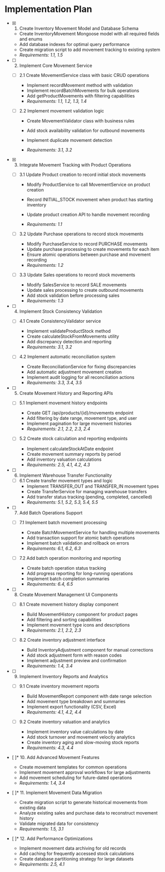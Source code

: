 # Implementation Plan

- [x] 1. Create Inventory Movement Model and Database Schema



  - Create InventoryMovement Mongoose model with all required fields and enums
  - Add database indexes for optimal query performance
  - Create migration script to add movement tracking to existing system
  - _Requirements: 1.1, 1.5_


- [ ] 2. Implement Core Movement Service
  - [ ] 2.1 Create MovementService class with basic CRUD operations
    - Implement recordMovement method with validation
    - Implement recordBatchMovements for bulk operations
    - Add getProductMovements with filtering capabilities
    - _Requirements: 1.1, 1.2, 1.3, 1.4_
  
  - [ ] 2.2 Implement movement validation logic
    - Create MovementValidator class with business rules
    - Add stock availability validation for outbound movements
    - Implement duplicate movement detection



    - _Requirements: 3.1, 3.2_

- [x] 3. Integrate Movement Tracking with Product Operations



  - [ ] 3.1 Update Product creation to record initial stock movements
    - Modify ProductService to call MovementService on product creation
    - Record INITIAL_STOCK movement when product has starting inventory



    - Update product creation API to handle movement recording
    - _Requirements: 1.1_
  
  - [ ] 3.2 Update Purchase operations to record stock movements
    - Modify PurchaseService to record PURCHASE movements
    - Update purchase processing to create movements for each item
    - Ensure atomic operations between purchase and movement recording
    - _Requirements: 1.2_
  
  - [ ] 3.3 Update Sales operations to record stock movements
    - Modify SalesService to record SALE movements
    - Update sales processing to create outbound movements
    - Add stock validation before processing sales
    - _Requirements: 1.3_

- [ ] 4. Implement Stock Consistency Validation
  - [ ] 4.1 Create ConsistencyValidator service
    - Implement validateProductStock method
    - Create calculateStockFromMovements utility
    - Add discrepancy detection and reporting
    - _Requirements: 3.1, 3.2_
  
  - [ ] 4.2 Implement automatic reconciliation system
    - Create ReconciliationService for fixing discrepancies
    - Add automatic adjustment movement creation
    - Implement audit logging for all reconciliation actions
    - _Requirements: 3.3, 3.4, 3.5_

- [ ] 5. Create Movement History and Reporting APIs
  - [ ] 5.1 Implement movement history endpoints
    - Create GET /api/products/{id}/movements endpoint
    - Add filtering by date range, movement type, and user
    - Implement pagination for large movement histories
    - _Requirements: 2.1, 2.2, 2.3, 2.4_
  
  - [ ] 5.2 Create stock calculation and reporting endpoints
    - Implement calculateStockAtDate endpoint
    - Create movement summary reports by period
    - Add inventory valuation calculations
    - _Requirements: 2.5, 4.1, 4.2, 4.3_

- [ ] 6. Implement Warehouse Transfer Functionality
  - [ ] 6.1 Create transfer movement types and logic
    - Implement TRANSFER_OUT and TRANSFER_IN movement types
    - Create TransferService for managing warehouse transfers
    - Add transfer status tracking (pending, completed, cancelled)
    - _Requirements: 5.1, 5.2, 5.3, 5.4, 5.5_

- [ ] 7. Add Batch Operations Support
  - [ ] 7.1 Implement batch movement processing
    - Create BatchMovementService for handling multiple movements
    - Add transaction support for atomic batch operations
    - Implement batch validation and rollback on errors
    - _Requirements: 6.1, 6.2, 6.3_
  
  - [ ] 7.2 Add batch operation monitoring and reporting
    - Create batch operation status tracking
    - Add progress reporting for long-running operations
    - Implement batch completion summaries
    - _Requirements: 6.4, 6.5_

- [ ] 8. Create Movement Management UI Components
  - [ ] 8.1 Create movement history display component
    - Build MovementHistory component for product pages
    - Add filtering and sorting capabilities
    - Implement movement type icons and descriptions
    - _Requirements: 2.1, 2.2, 2.3_
  
  - [ ] 8.2 Create inventory adjustment interface
    - Build InventoryAdjustment component for manual corrections
    - Add stock adjustment form with reason codes
    - Implement adjustment preview and confirmation
    - _Requirements: 1.4, 3.4_

- [ ] 9. Implement Inventory Reports and Analytics
  - [ ] 9.1 Create inventory movement reports
    - Build MovementReport component with date range selection
    - Add movement type breakdown and summaries
    - Implement export functionality (CSV, Excel)
    - _Requirements: 4.1, 4.2, 4.4_
  
  - [ ] 9.2 Create inventory valuation and analytics
    - Implement inventory value calculations by date
    - Add stock turnover and movement velocity analytics
    - Create inventory aging and slow-moving stock reports
    - _Requirements: 4.3, 4.4_

- [ ]* 10. Add Advanced Movement Features
  - Create movement templates for common operations
  - Implement movement approval workflows for large adjustments
  - Add movement scheduling for future-dated operations
  - _Requirements: 1.4, 3.4_

- [ ]* 11. Implement Movement Data Migration
  - Create migration script to generate historical movements from existing data
  - Analyze existing sales and purchase data to reconstruct movement history
  - Validate migrated data for consistency
  - _Requirements: 1.5, 3.1_

- [ ]* 12. Add Performance Optimizations
  - Implement movement data archiving for old records
  - Add caching for frequently accessed stock calculations
  - Create database partitioning strategy for large datasets
  - _Requirements: 2.5, 4.1_